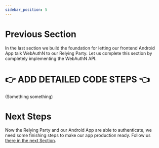 ```yaml
---
sidebar_position: 5
---
```


# Previous Section

In the last section we build the foundation for letting our frontend Android App talk WebAuthN to our Relying Party. Let us complete this section by completely implementing the WebAuthN API.

# 👉 ADD DETAILED CODE STEPS 👈

(Something something)

# Next Steps

Now the Relying Party and our Android App are able to authenticate, we need some finishing steps to make our app production ready. Follow us [there in the next Section](app-polishing.md).
